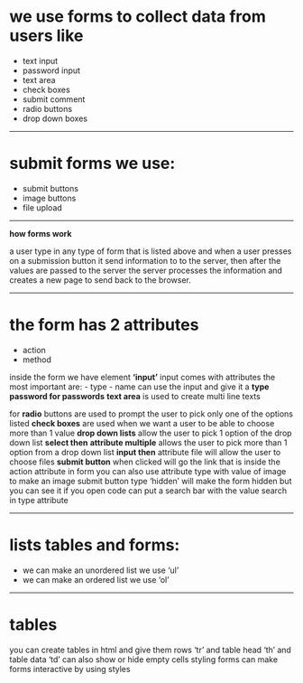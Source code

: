  <h1>we use forms to collect data from users like</h1>

- text input
- password input
- text area
- check boxes
- submit comment
- radio buttons
- drop down boxes

--------------------------------------------------------------------------
<h1>submit forms we use:</h1>

- submit buttons
- image buttons
- file upload
----------------------------------------------------------

**how forms work**
<p>a user type  in any type of form that is listed above and when a user presses on a submission button it send information to to the server, then after the values are passed to the server the server processes the information and creates a new page to send back to the browser.</p>

--------------------------------------------------------------------------------------------------------------------------------------
<h1>the form has 2 attributes</h1>

- action
- method

inside the form we have  element **‘input’** input comes with attributes the most important are: - type - name
can use the input and give it a **type password for passwords**
**text area** is used to create multi line texts

for **radio** buttons are used to prompt the user to pick only one of the options listed
**check boxes** are used when we want a user to be able to choose more than 1 value
**drop down lists** allow the user to pick 1 option of the drop down list
**select then** **attribute multiple** allows the user to pick more than 1 option from a drop down list
**input then** attribute file will allow the user to choose files
**submit button** when clicked will go the link that is inside the action attribute in form
you can also use attribute type with value of image to make an image submit button
type ‘hidden’ will make the form hidden but you can see it if you open code
can put a search bar with the value search in type attribute

---------------------------------------------------------------------
<h1>lists tables and forms:</h1>

- we can make an unordered list we use ‘ul’
- we can make an ordered list we use ‘ol’

--------------------------------------------
<h1>tables</h1>
you can create tables in html and give them rows ‘tr’ and table head ‘th’ and table data ‘td’
can also show or hide empty cells
styling forms
can make forms interactive by using styles